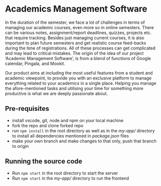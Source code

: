 # Academics Management Software

In the duration of the semester, we face a lot of challenges in terms of managing our academic courses, even more so in online semesters. There can be various notes, assignment/report deadlines, quizzes, projects etc. that require tracking. Besides just managing current courses, it is also important to plan future semesters and get realistic course feed-backs during the time of registrations. All of these processes can get complicated and may lead to critical mistakes. The origin of the idea of our project ‘Academic Management Software’, is from a blend of functions of Google calendar, Pingala, and Mookit.

Our product aims at including the most useful features from a student and academic viewpoint, to provide you with an exclusive platform to manage everything related to your academics in a single place. Helping you manage the afore-mentioned tasks and utilising your time for something more productive is what we are deeply passionate about. 

## Pre-requisites

- install vscode, git, node and npm on your local machine
- fork the repo and clone forked repo
- run `npm install` in the root directory as well as in the _my-app/_ directory to install all dependencies mentioned in _package.json_ files
- make your own branch and make changes to that only, push that branch to origin

## Running the source code

- Run `npm start` in the root directory to start the server
- Run `npm start` in the _my-app/_ directory to run the frontend
